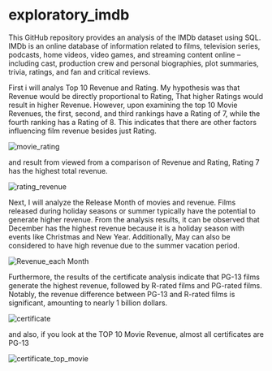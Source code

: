 # exploratory_imdb
This GitHub repository provides an analysis of the IMDb dataset using SQL.
IMDb is an online database of information related to films, television series, podcasts, home videos, video games, and streaming content online – including cast, production crew and personal biographies, plot summaries, trivia, ratings, and fan and critical reviews.
  
First i will analys Top 10 Revenue and Rating. My hypothesis was that Revenue would be directly proportional to Rating, That higher Ratings would result in higher Revenue. However, upon examining the top 10 Movie Revenues, the first, second, and third rankings have a Rating of 7, while the fourth ranking has a Rating of 8. This indicates that there are other factors influencing film revenue besides just Rating.

![movie_rating](https://github.com/ulumbagas/exploratory_imdb/assets/58242856/cf054147-a5ee-4577-b269-8182b30022b1)

and result from viewed from a comparison of Revenue and Rating, Rating 7 has the highest total revenue.


![rating_revenue](https://github.com/ulumbagas/exploratory_imdb/assets/58242856/20f0d27a-e5a3-49c2-ab93-8910004a0e8d)

Next, I will analyze the Release Month of movies and revenue. Films released during holiday seasons or summer typically have the potential to generate higher revenue. From the analysis results, it can be observed that December has the highest revenue because it is a holiday season with events like Christmas and New Year. Additionally, May can also be considered to have high revenue due to the summer vacation period.


![Revenue_each Month](https://github.com/ulumbagas/exploratory_imdb/assets/58242856/6271fc28-6484-42ee-817b-4ac3eb445713)


Furthermore, the results of the certificate analysis indicate that PG-13 films generate the highest revenue, followed by R-rated films and PG-rated films. Notably, the revenue difference between PG-13 and R-rated films is significant, amounting to nearly 1 billion dollars.

![certificate](https://github.com/ulumbagas/exploratory_imdb/assets/58242856/e4f32a09-3c90-4a02-a718-523623c4a98e)

and also, if you look at the TOP 10 Movie Revenue, almost all certificates are PG-13

![certificate_top_movie](https://github.com/ulumbagas/exploratory_imdb/assets/58242856/be9b60c5-7b59-4b62-b1fe-3fc527cfdb50)
